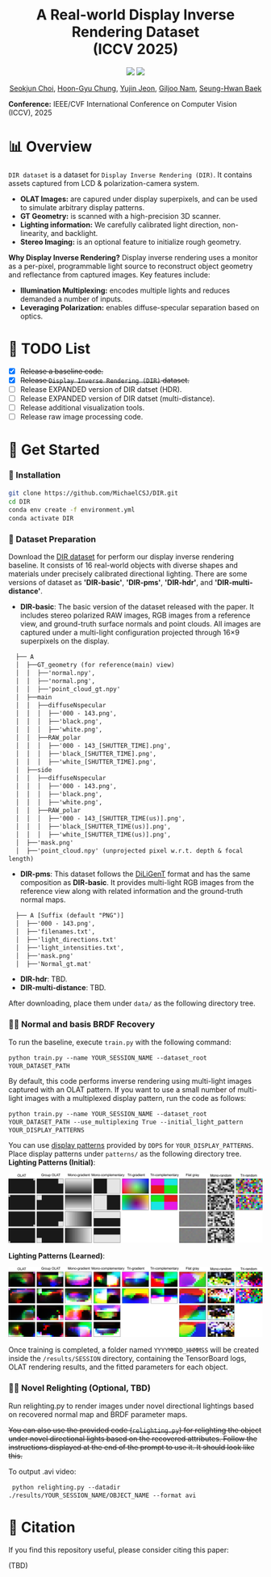 <div align="center">
<h1>A Real-world Display Inverse Rendering Dataset<br>(ICCV 2025)</h1>

<a href="https://michaelcsj.github.io/DIR/"><img src="https://img.shields.io/badge/%F0%9F%8F%A0%20Project%20Page-gray.svg"></a> <!-- <a href="https://arxiv.org/pdf/2506.18882"><img src="https://img.shields.io/badge/arXiv-2506.18882-b31b1b.svg"></a> --> <a href="https://huggingface.co/datasets/SeokjunChoi/display-inverse-rendering-dataset"><img src="https://img.shields.io/badge/%F0%9F%A4%97%20Model_Card-Huggingface-orange"></a>

[Seokjun Choi](https://michaelcsj.github.io/), [Hoon-Gyu Chung](https://sites.google.com/view/hoongyu-chung/home), [Yujin Jeon](), [Giljoo Nam](https://sites.google.com/view/gjnam), [Seung-Hwan Baek](https://www.shbaek.com/)


</div>

<!-- <p align="center">
  <img src="./.images/teaser2.jpg" width="800px">
</p> -->

**Conference:** IEEE/CVF International Conference on Computer Vision (ICCV), 2025

# 📊 Overview

`DIR dataset` is a dataset for `Display Inverse Rendering (DIR)`. It contains assets captured from LCD & polarization-camera system.
* **OLAT Images:** are capured under display superpixels, and can be used to simulate arbitrary display patterns.
* **GT Geometry:** is scanned with a high-precision 3D scanner.
* **Lighting information:** We carefully calibrated light direction, non-linearity, and backlight.
* **Stereo Imaging:** is an optional feature to initialize rough geometry.

**Why Display Inverse Rendering?**
Display inverse rendering uses a monitor as a per-pixel, programmable light source to reconstruct object geometry and reflectance from captured images. Key features include:
* **Illumination Multiplexing:** encodes multiple lights and reduces demanded a number of inputs.
* **Leveraging Polarization:** enables diffuse-specular separation based on optics.

<!-- **Abstract:**
**Display inverse rendering** uses a monitor as a per-pixel, programmable light source—often leveraging LCD polarization—to reconstruct object geometry and reflectance from captured images. We address the lack of real-world data by releasing the first display-camera dataset for this task. An LCD + stereo polarization cameras capture diverse objects under one-light-at-a-time (OLAT) patterns, with accurate ground-truth geometry. The dataset supports simulation under arbitrary display patterns, enables benchmarking of photometric stereo and inverse rendering methods, and includes a simple baseline that outperfoms state-of-the-art methods. -->

<!-- Inverse rendering aims to reconstruct geometry and reflectance from captured images. Display-camera imaging systems offer unique advantages for this task: each pixel can easily function as a programmable point light source, and the polarized light emitted by LCD displays facilitates diffuse-specular separation. Despite these benefits, there is currently no public real-world dataset captured using display-camera systems, unlike other setups such as light stages. This absence hinders the development and evaluation of display-based inverse rendering methods. In this paper, we introduce the first real-world dataset for display-based inverse rendering. To achieve this, we construct and calibrate an imaging system comprising an LCD display and stereo polarization cameras. We then capture a diverse set of objects with diverse geometry and reflectance under one-light-at-a-time (OLAT) display patterns. We also provide high-quality ground-truth geometry. Our dataset enables the synthesis of captured images under arbitrary display patterns and different noise levels. Using this dataset, we evaluate the performance of existing photometric stereo and inverse rendering methods, and provide a simple, yet effective baseline for display inverse rendering, outperforming state-of-the-art inverse rendering methods. -->

# 📝 TODO List
- [x] ~~Release a baseline code.~~
- [x] ~~Release `Display Inverse Rendering (DIR)` dataset.~~
- [ ] Release EXPANDED version of DIR datset (HDR).
- [ ] Release EXPANDED version of DIR datset (multi-distance).
- [ ] Release additional visualization tools.
- [ ] Release raw image processing code.

<!-- ## 🚀 Steps to Get Started
### Step 1: Install Dependencies -->
# 🚀 Get Started 
### 💾 Installation

```bash
git clone https://github.com/MichaelCSJ/DIR.git
cd DIR
conda env create -f environment.yml
conda activate DIR
```

### 📝 Dataset Preparation
Download the [DIR dataset](https://huggingface.co/datasets/SeokjunChoi/display-inverse-rendering-dataset) for perform our display inverse rendering baseline. It consists of 16 real-world objects with diverse shapes and materials under precisely calibrated directional lighting. There are some versions of dataset as **'DIR-basic'**, **'DIR-pms'**, **'DIR-hdr'**, and **'DIR-multi-distance'**.
* **DIR-basic**: The basic version of the dataset released with the paper. It includes stereo polarized RAW images, RGB images from a reference view, and ground-truth surface normals and point clouds. All images are captured under a multi-light configuration projected through 16×9 superpixels on the display.
```
  ├── A
  │  ├──GT_geometry (for reference(main) view)
  │  │  ├──'normal.npy',
  │  │  ├──'normal.png',
  │  │  ├──'point_cloud_gt.npy'
  │  ├──main
  │  │  ├──diffuseNspecular
  │  │  │  ├──'000 - 143.png',
  │  │  │  ├──'black.png',
  │  │  │  ├──'white.png',
  │  │  ├──RAW_polar
  │  │  │  ├──'000 - 143_[SHUTTER_TIME].png',
  │  │  │  ├──'black_[SHUTTER_TIME].png',
  │  │  │  ├──'white_[SHUTTER_TIME].png',
  │  ├──side
  │  │  ├──diffuseNspecular
  │  │  │  ├──'000 - 143.png',
  │  │  │  ├──'black.png',
  │  │  │  ├──'white.png',
  │  │  ├──RAW_polar
  │  │  │  ├──'000 - 143_[SHUTTER_TIME(us)].png',
  │  │  │  ├──'black_[SHUTTER_TIME(us)].png',
  │  │  │  ├──'white_[SHUTTER_TIME(us)].png',
  │  ├──'mask.png'
  │  ├──'point_cloud.npy' (unprojected pixel w.r.t. depth & focal length)
```

* **DIR-pms**: This dataset follows the [DiLiGenT](https://sites.google.com/site/photometricstereodata/single) format and has the same composition as **DIR-basic**. It provides multi-light RGB images from the reference view along with related information and the ground-truth normal maps.

```
  ├── A [Suffix (default "PNG")]
  │  ├──'000 - 143.png',
  │  ├──'filenames.txt',
  │  ├──'light_directions.txt'
  │  ├──'light_intensities.txt',
  │  ├──'mask.png'
  │  ├──'Normal_gt.mat'
```

* **DIR-hdr**: TBD.
* **DIR-multi-distance**: TBD.

After downloading, place them under `data/` as the following directory tree.

### 🧑‍🏫 Normal and basis BRDF Recovery
To run the baseline, execute `train.py` with the following command:
```
python train.py --name YOUR_SESSION_NAME --dataset_root YOUR_DATASET_PATH
```
By default, this code performs inverse rendering using multi-light images captured with an OLAT pattern.
If you want to use a small number of multi-light images with a multiplexed display pattern, run the code as follows:
```
python train.py --name YOUR_SESSION_NAME --dataset_root YOUR_DATASET_PATH --use_multiplexing True --initial_light_pattern YOUR_DISPLAY_PATTERNS
```
You can use [display patterns]() provided by `DDPS` for `YOUR_DISPLAY_PATTERNS`.
Place display patterns under `patterns/` as the following directory tree.
**Lighting Patterns (Initial)**: 
<p align="center">
  <img src="./assets/learned_illum_initial.png">
</p>

**Lighting Patterns (Learned)**: 
<p align="center">
  <img src="./assets/learned_illum_optimized.png">
</p>

Once training is completed, a folder named `YYYYMMDD_HHMMSS` will be created inside the `/results/SESSION` directory, containing the TensorBoard logs, OLAT rendering results, and the fitted parameters for each object.

### 🧑‍🏫  Novel Relighting (Optional, TBD)
Run relighting.py to render images under novel directional lightings based on recovered normal map and BRDF parameter maps.
<!-- <p align="center">
  <img src="./.images/output.gif" width="400px">
</p> -->
~~You can also use the provided code (`relighting.py`) for relighting the object under novel directional lights based on the recovered attributes. Follow the instructions displayed at the end of the prompt to use it. It should look like this.~~

To output .avi video:
```
 python relighting.py --datadir ./results/YOUR_SESSION_NAME/OBJECT_NAME --format avi
```

<!-- ## License

This project is licensed under the MIT License with a non-commercial clause. This means that you are free to use, copy, modify, and distribute the software, but you are not allowed to use it for commercial purposes. 

Copyright (c) [2025] [Seokjun Choi] -->

# 🔖 Citation

If you find this repository useful, please consider citing this paper:

(TBD)
<!-- ```
@article{li2025lightnormalsunifiedfeature,
      title={Light of Normals: Unified Feature Representation for Universal Photometric Stereo}, 
      author={Hong Li and Houyuan Chen and Chongjie Ye and Zhaoxi Chen and Bohan Li and Shaocong Xu and Xianda Guo and Xuhui Liu and Yikai Wang and Baochang Zhang and Satoshi Ikehata and Boxin Shi and Anyi Rao and Hao Zhao},
      journal={arXiv preprint arXiv:2506.18882},
      year={2025}
}
``` -->